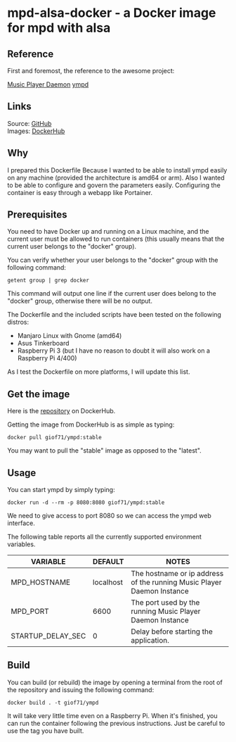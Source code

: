 # mpd-alsa-docker - a Docker image for mpd with alsa

## Reference

First and foremost, the reference to the awesome project:

[Music Player Daemon](https://www.musicpd.org/)
[ympd](https://ympd.org/)

## Links
Source: [GitHub](https://github.com/giof71/ympd-docker)<br />
Images: [DockerHub](https://hub.docker.com/r/giof71/ympd)

## Why

I prepared this Dockerfile Because I wanted to be able to install ympd easily on any machine (provided the architecture is amd64 or arm). Also I wanted to be able to configure and govern the parameters easily. Configuring the container is easy through a webapp like Portainer.

## Prerequisites

You need to have Docker up and running on a Linux machine, and the current user must be allowed to run containers (this usually means that the current user belongs to the "docker" group).

You can verify whether your user belongs to the "docker" group with the following command:

`getent group | grep docker`

This command will output one line if the current user does belong to the "docker" group, otherwise there will be no output.

The Dockerfile and the included scripts have been tested on the following distros:

- Manjaro Linux with Gnome (amd64)
- Asus Tinkerboard
- Raspberry Pi 3 (but I have no reason to doubt it will also work on a Raspberry Pi 4/400)

As I test the Dockerfile on more platforms, I will update this list.

## Get the image

Here is the [repository](https://hub.docker.com/repository/docker/giof71/ympd) on DockerHub.

Getting the image from DockerHub is as simple as typing:

`docker pull giof71/ympd:stable`

You may want to pull the "stable" image as opposed to the "latest".

## Usage

You can start ympd by simply typing:

`docker run -d --rm -p 8080:8080 giof71/ympd:stable`

We need to give access to port 8080 so we can access the ympd web interface.

The following table reports all the currently supported environment variables.

VARIABLE | DEFAULT | NOTES
---|---|---
MPD_HOSTNAME|localhost|The hostname or ip address of the running Music Player Daemon Instance
MPD_PORT|6600|The port used by the running Music Player Daemon Instance
STARTUP_DELAY_SEC|0|Delay before starting the application.

## Build

You can build (or rebuild) the image by opening a terminal from the root of the repository and issuing the following command:

`docker build . -t giof71/ympd`

It will take very little time even on a Raspberry Pi. When it's finished, you can run the container following the previous instructions.
Just be careful to use the tag you have built.